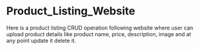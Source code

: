 # Product_Listing_Website
Here is a product listing CRUD operation following website where user can upload product details like product name, price, description, image and at any point update it delete it.
